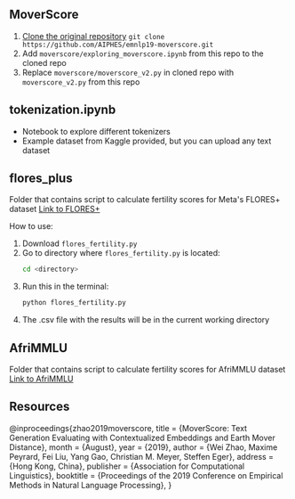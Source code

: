 ## MoverScore
1. [Clone the original repository](https://github.com/AIPHES/emnlp19-moverscore.git) ```git clone https://github.com/AIPHES/emnlp19-moverscore.git```
2. Add `moverscore/exploring_moverscore.ipynb` from this repo to the cloned repo
3. Replace `moverscore/moverscore_v2.py` in cloned repo with `moverscore_v2.py` from this repo

## tokenization.ipynb
- Notebook to explore different tokenizers
- Example dataset from Kaggle provided, but you can upload any text dataset

## flores_plus
Folder that contains script to calculate fertility scores for Meta's FLORES+ dataset
[Link to FLORES+](https://huggingface.co/datasets/openlanguagedata/flores_plus)

How to use:
1. Download `flores_fertility.py`
2. Go to directory where `flores_fertility.py` is located:
   ```bash
   cd <directory>
   ```
3. Run this in the terminal:
   ```bash
   python flores_fertility.py
   ```
4. The .csv file with the results will be in the current working directory

## AfriMMLU
Folder that contains script to calculate fertility scores for AfriMMLU dataset
[Link to AfriMMLU]([https://huggingface.co/datasets/openlanguagedata/flores_plus](https://huggingface.co/datasets/masakhane/afrimmlu))



## Resources
@inproceedings{zhao2019moverscore,
  title = {MoverScore: Text Generation Evaluating with Contextualized Embeddings and Earth Mover Distance},
  month = {August},
  year = {2019},
  author = {Wei Zhao, Maxime Peyrard, Fei Liu, Yang Gao, Christian M. Meyer, Steffen Eger},
  address = {Hong Kong, China},
  publisher = {Association for Computational Linguistics},
  booktitle = {Proceedings of the 2019 Conference on Empirical Methods in Natural Language Processing},
}
